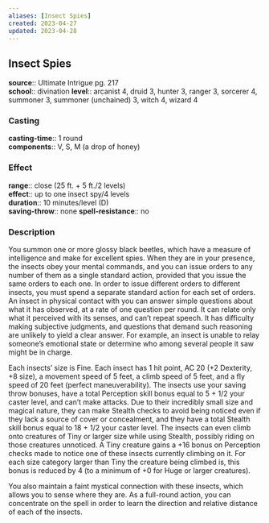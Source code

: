 ```yaml
---
aliases: [Insect Spies]
created: 2023-04-27
updated: 2023-04-28
---
```


## Insect Spies

**source**:: Ultimate Intrigue pg. 217  
**school**:: divination
**level**:: arcanist 4, druid 3, hunter 3, ranger 3, sorcerer 4, summoner 3, summoner (unchained) 3, witch 4, wizard 4

### Casting

**casting-time**:: 1 round  
**components**:: V, S, M (a drop of honey)

### Effect

**range**:: close (25 ft. + 5 ft./2 levels)  
**effect**:: up to one insect spy/4 levels  
**duration**:: 10 minutes/level (D)  
**saving-throw**:: none
**spell-resistance**:: no

### Description

You summon one or more glossy black beetles, which have a measure of intelligence and make for excellent spies. When they are in your presence, the insects obey your mental commands, and you can issue orders to any number of them as a single standard action, provided that you issue the same orders to each one. In order to issue different orders to different insects, you must spend a separate standard action for each set of orders. An insect in physical contact with you can answer simple questions about what it has observed, at a rate of one question per round. It can relate only what it perceived with its senses, and can’t repeat speech. It has difficulty making subjective judgments, and questions that demand such reasoning are unlikely to yield a clear answer. For example, an insect is unable to relay someone’s emotional state or determine who among several people it saw might be in charge.  
  
Each insects’ size is Fine. Each insect has 1 hit point, AC 20 (+2 Dexterity, +8 size), a movement speed of 5 feet, a climb speed of 5 feet, and a fly speed of 20 feet (perfect maneuverability). The insects use your saving throw bonuses, have a total Perception skill bonus equal to 5 + 1/2 your caster level, and can’t make attacks. Due to their incredibly small size and magical nature, they can make Stealth checks to avoid being noticed even if they lack a source of cover or concealment, and they have a total Stealth skill bonus equal to 18 + 1/2 your caster level. The insects can even climb onto creatures of Tiny or larger size while using Stealth, possibly riding on those creatures unnoticed. A Tiny creature gains a +16 bonus on Perception checks made to notice one of these insects currently climbing on it. For each size category larger than Tiny the creature being climbed is, this bonus is reduced by 4 (to a minimum of +0 for Huge or larger creatures).  
  
You also maintain a faint mystical connection with these insects, which allows you to sense where they are. As a full-round action, you can concentrate on the spell in order to learn the direction and relative distance of each of the insects.

